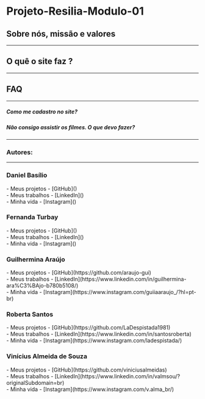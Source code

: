 # Projeto-Resilia-Modulo-01
<h2>Sobre nós, missão e valores</h2>
  <hr>


<h2>O quê o site faz ?</h2>
<hr>

<h2>FAQ</h2>
<hr>
<h5>Como me cadastro no site?</h5>

<h5>Não consigo assistir os filmes. O que devo fazer?</h5>





<hr>

### **Autores:**
<hr>
<h3>Daniel Basílio</h3>
- Meus projetos - [GitHub]()<br>
- Meus trabalhos - [LinkedIn]()<br>
- Minha vida - [Instagram]()<br>

<h3>Fernanda Turbay</h3>
- Meus projetos - [GitHub]()<br>
- Meus trabalhos - [LinkedIn]()<br>
- Minha vida - [Instagram]()<br>

<h3>Guilhermina Araújo</h3>
- Meus projetos - [GitHub](https://github.com/araujo-gui)<br>
- Meus trabalhos - [LinkedIn](https://www.linkedin.com/in/guilhermina-ara%C3%BAjo-b780b5108/)<br>
- Minha vida - [Instagram](https://www.instagram.com/guiiaaraujo_/?hl=pt-br)<br>

<h3>Roberta Santos</h3>
- Meus projetos - [GitHub](https://github.com/LaDespistada1981)<br>
- Meus trabalhos - [LinkedIn](https://www.linkedin.com/in/santosroberta)<br>
- Minha vida - [Instagram](https://www.instagram.com/ladespistada/)<br>

<h3>Vinícius Almeida de Souza</h3>
- Meus projetos - [GitHub](https://github.com/viniciusalmeidas)<br>
- Meus trabalhos - [LinkedIn](https://www.linkedin.com/in/valmsou/?originalSubdomain=br)<br>
- Minha vida - [Instagram](https://www.instagram.com/v.alma_br/)<br>
